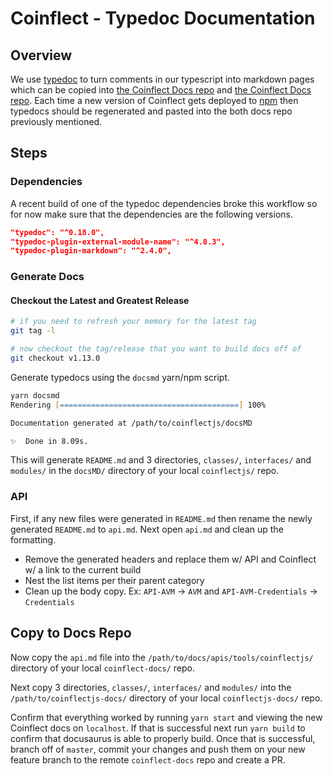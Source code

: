 # Coinflect - Typedoc Documentation

## Overview

We use [typedoc](https://typedoc.org) to turn comments in our typescript into markdown pages which can be copied into [the Coinflect Docs repo](https://github.com/coinflect/coinflect-docs) and [the Coinflect Docs repo](https://github.com/coinflect/coinflectjs-docs). Each time a new version of Coinflect gets deployed to [npm](https://www.npmjs.com/package/coinflect) then typedocs should be regenerated and pasted into the both docs repo previously mentioned.

## Steps

### Dependencies

A recent build of one of the typedoc dependencies broke this workflow so for now make sure that the dependencies are the following versions.

```json
"typedoc": "^0.18.0",
"typedoc-plugin-external-module-name": "^4.0.3",
"typedoc-plugin-markdown": "^2.4.0",
```

### Generate Docs

#### Checkout the Latest and Greatest Release

```zsh
# if you need to refresh your memory for the latest tag
git tag -l

# now checkout the tag/release that you want to build docs off of
git checkout v1.13.0
```

Generate typedocs using the `docsmd` yarn/npm script.

```zsh
yarn docsmd
Rendering [========================================] 100%

Documentation generated at /path/to/coinflectjs/docsMD

✨  Done in 8.09s.
```

This will generate `README.md` and 3 directories, `classes/`, `interfaces/` and `modules/` in the `docsMD/` directory of your local `coinflectjs/` repo.

### API

First, if any new files were generated in `README.md` then rename the newly generated `README.md` to `api.md`. Next open `api.md` and clean up the formatting.

- Remove the generated headers and replace them w/ API and Coinflect w/ a link to the current build
- Nest the list items per their parent category
- Clean up the body copy. Ex: `API-AVM` -> `AVM` and `API-AVM-Credentials` -> `Credentials`

## Copy to Docs Repo

Now copy the `api.md` file into the `/path/to/docs/apis/tools/coinflectjs/` directory of your local `coinflect-docs/` repo.

Next copy 3 directories, `classes/`, `interfaces/` and `modules/` into the `/path/to/coinflectjs-docs/` directory of your local `coinflectjs-docs/` repo.

Confirm that everything worked by running `yarn start` and viewing the new Coinflect docs on `localhost`. If that is successful next run `yarn build` to confirm that docusaurus is able to properly build. Once that is successful, branch off of `master`, commit your changes and push them on your new feature branch to the remote `coinflect-docs` repo and create a PR.
